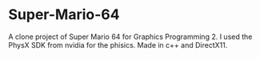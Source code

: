 # Super-Mario-64
 
A clone project of Super Mario 64 for Graphics Programming 2. I used the PhysX SDK from nvidia for the phisics. Made in c++ and DirectX11.
